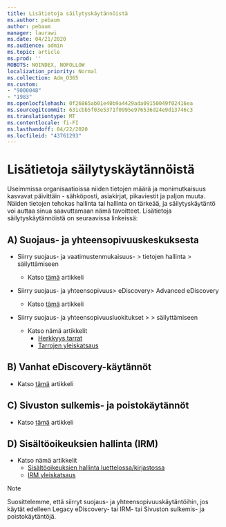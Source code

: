 ```yaml
---
title: Lisätietoja säilytyskäytännöistä
ms.author: pebaum
author: pebaum
manager: laurawi
ms.date: 04/21/2020
ms.audience: admin
ms.topic: article
ms.prod: ''
ROBOTS: NOINDEX, NOFOLLOW
localization_priority: Normal
ms.collection: Adm_O365
ms.custom:
- "9000048"
- "1983"
ms.openlocfilehash: 0f26865ab01e40b9a4429ada09150049f02416ea
ms.sourcegitcommit: 631cbb5f03e5371f0995e976536d24e9d13746c3
ms.translationtype: MT
ms.contentlocale: fi-FI
ms.lasthandoff: 04/22/2020
ms.locfileid: "43761293"
---
```

# <a name="more-info-about-retention-policies"></a>Lisätietoja säilytyskäytännöistä

Useimmissa organisaatioissa niiden tietojen määrä ja monimutkaisuus kasvavat päivittäin - sähköposti, asiakirjat, pikaviestit ja paljon muuta. Näiden tietojen tehokas hallinta tai hallinta on tärkeää, ja säilytyskäytäntö voi auttaa sinua saavuttamaan nämä tavoitteet. Lisätietoja säilytyskäytännöistä on seuraavissa linkeissä:

## <a name="a-from-security-and-compliance-center"></a>A) Suojaus- ja yhteensopivuuskeskuksesta

- Siirry suojaus- ja vaatimustenmukaisuus- > tietojen hallinta > säilyttämiseen
  - Katso [tämä](https://docs.microsoft.com/office365/securitycompliance/retention-policies) artikkeli

- Siirry suojaus- ja yhteensopivuus> eDiscovery> Advanced eDiscovery 
  - Katso [tämä](https://docs.microsoft.com/office365/securitycompliance/ediscovery-cases) artikkeli

- Siirry suojaus- ja yhteensopivuusluokitukset > > säilyttämiseen
  - Katso nämä artikkelit
    - [Herkkyys tarrat](https://docs.microsoft.com/office365/securitycompliance/sensitivity-labels)
    - [Tarrojen yleiskatsaus](https://docs.microsoft.com/office365/securitycompliance/labels)

## <a name="b-legacy-ediscovery-policies"></a>B) Vanhat eDiscovery-käytännöt

- Katso [tämä](https://support.office.com/article/Set-up-an-eDiscovery-Center-in-SharePoint-Online-A18F8975-AA7F-43B4-A7D6-001D14744D8E) artikkeli

## <a name="c-site-closure-and-deletion-policies"></a>C) Sivuston sulkemis- ja poistokäytännöt

- Katso [tämä](https://support.office.com/article/Use-policies-for-site-closure-and-deletion-A8280D82-27FD-48C5-9ADF-8A5431208BA5) artikkeli  

## <a name="d-information-rights-management-irm"></a>D) Sisältöoikeuksien hallinta (IRM)

- Katso nämä artikkelit
  - [Sisältöoikeuksien hallinta luettelossa/kirjastossa](https://support.office.com/article/apply-information-rights-management-to-a-list-or-library-3bdb5c4e-94fc-4741-b02f-4e7cc3c54aa1)
  - [IRM yleiskatsaus](https://support.office.com/article/create-and-apply-information-management-policies-eb501fe9-2ef6-4150-945a-65a6451ee9e9)

> [!Note]
> Suosittelemme, että siirryt suojaus- ja yhteensopivuuskäytäntöihin, jos käytät edelleen Legacy eDiscovery- tai IRM- tai Sivuston sulkemis- ja poistokäytäntöjä.
